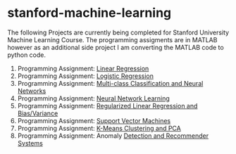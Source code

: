 # stanford-machine-learning
The following Projects are currently being completed for Stanford University Machine Learning Course. The programming assigments are in MATLAB however as an additional side project I am converting the MATLAB code to python code.

1. Programming Assignment: [Linear Regression](https://github.com/ozgurpolat/stanford-machine-learning/tree/master/Project1)
2. Programming Assignment: [Logistic Regression](https://github.com/ozgurpolat/stanford-machine-learning/tree/master/Project2)
3. Programming Assignment: [Multi-class Classification and Neural Networks](https://github.com/ozgurpolat/stanford-machine-learning/tree/master/Project3)
4. Programming Assignment: [Neural Network Learning](https://github.com/ozgurpolat/stanford-machine-learning/tree/master/Project4)
5. Programming Assignment: [Regularized Linear Regression and Bias/Variance](https://github.com/ozgurpolat/stanford-machine-learning/tree/master/Project5/MATLAB)
6. Programming Assignment: [Support Vector Machines](https://github.com/ozgurpolat/stanford-machine-learning/tree/master/Project6/MATLAB)
7. Programming Assignment: [K-Means Clustering and PCA](https://github.com/ozgurpolat/stanford-machine-learning/tree/master/Project7/MATLAB)
8. Programming Assignment: Anomaly [Detection and Recommender Systems](https://github.com/ozgurpolat/stanford-machine-learning/tree/master/Project8/MATLAB)
